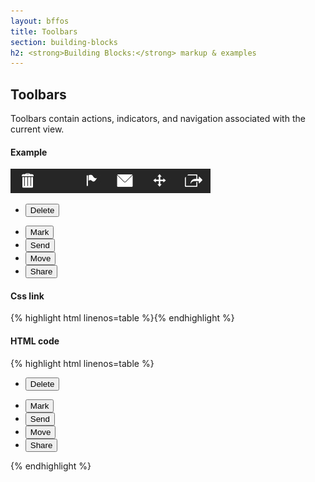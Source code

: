 ```yaml
---
layout: bffos
title: Toolbars
section: building-blocks
h2: <strong>Building Blocks:</strong> markup & examples
---
```


## Toolbars

Toolbars contain actions, indicators, and navigation associated with the current view. 

<div>
  <h4>Example</h4>
  <section class="example">
    <img src="../images/BB/toolbars.jpg" alt="Toolbars (Image replacing code)"/>
    <article class="frame">
      <div role="toolbar">
        <ul>
          <li><button class="pack-icon-delete">Delete</button></li>
        </ul>
        <ul>
          <li><button class="pack-icon-mark">Mark</button></li>
          <li><button class="pack-icon-send">Send</button></li>
          <li><button class="pack-icon-move">Move</button></li>
          <li><button class="pack-icon-share">Share</button></li>
        </ul>
      </div>
    </article>
  </section>

  <h4>Css link</h4>
  {% highlight html linenos=table %}<link href="(your styles folder)/style_unstable/toolbars.css" rel="stylesheet" type="text/css">{% endhighlight %}

  <h4>HTML code</h4>
  {% highlight html linenos=table %}
<div role="toolbar">
  <ul>
    <li><button class="pack-icon-delete">Delete</button></li>
  </ul>
  <ul>
    <li><button class="pack-icon-mark">Mark</button></li>
    <li><button class="pack-icon-send">Send</button></li>
    <li><button class="pack-icon-move">Move</button></li>
    <li><button class="pack-icon-share">Share</button></li>
  </ul>
</div>{% endhighlight %}
</div>
